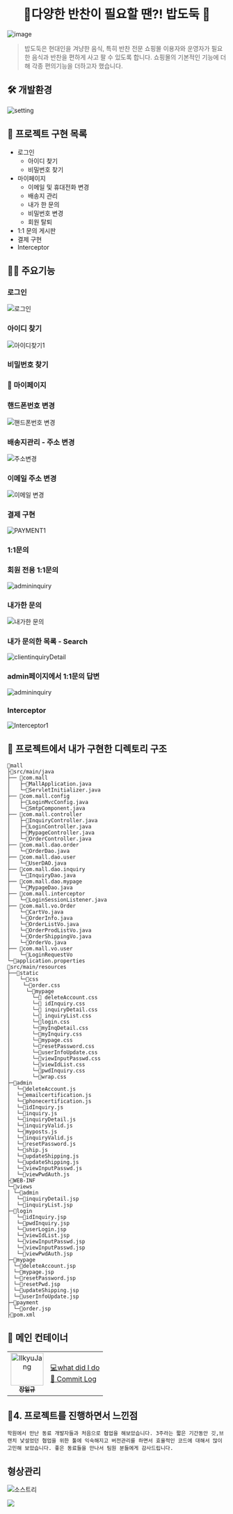 <h1 align="center">🥗다양한 반찬이 필요할 땐?! 밥도둑 🥙</h1>

![image](https://user-images.githubusercontent.com/69107255/113665638-c664b580-96e8-11eb-93a2-a49fd3d65c23.png)

> 밥도둑은 현대인을 겨냥한 음식, 특히 반찬 전문 쇼핑몰 이용자와 운영자가 필요한 음식과 반찬을 
편하게 사고 팔 수 있도록 합니다.
> 쇼핑몰의 기본적인 기능에 더해 각종 편의기능을 더하고자 했습니다.

## 🛠️ 개발환경

![setting](https://user-images.githubusercontent.com/69107255/114660025-92fcd900-9d2f-11eb-9031-1c26d7cd3917.png)

## **🌭 프로젝트 구현 목록**
- 로그인
    - 아이디 찾기
    - 비밀번호 찾기
- 마이페이지
    - 이메일 및 휴대전화 변경
    - 배송지 관리
    - 내가 한 문의
    - 비밀번호 변경
    - 회원 탈퇴
- 1:1 문의 게시판
- 결제 구현 
- Interceptor

## 👨‍💻 주요기능

### **로그인**

![로그인](https://user-images.githubusercontent.com/69107255/114723700-d24e1880-9d75-11eb-84e7-7d66fdad674f.gif)

### 아이디 찾기
![아이디찾기1](https://user-images.githubusercontent.com/69107255/114677976-c5b1cc00-9d45-11eb-82e6-1f7d735da8ba.gif)

### 비밀번호 찾기

### 🍟 **마이페이지**

### 핸드폰번호 변경

![핸드폰번호 변경](https://user-images.githubusercontent.com/69107255/114670417-ec6c0480-9d3d-11eb-8ac6-fa89b7341f83.gif)

### 배송지관리 - 주소 변경

![주소변경](https://user-images.githubusercontent.com/69107255/114678140-f1cd4d00-9d45-11eb-9545-d3fe4fc0c25b.gif)


### 이메일 주소 변경

![이메일 변경](https://user-images.githubusercontent.com/69107255/114673236-ef1c2900-9d40-11eb-933b-44269ecb4da4.gif)

### 결제 구현

![PAYMENT1](https://user-images.githubusercontent.com/69107255/114698188-c0f71300-9d59-11eb-9a2e-cb271f055f17.gif)

### 1:1문의

### 회원 전용 1:1문의

![admininquiry](https://user-images.githubusercontent.com/69107255/114721385-d6793680-9d73-11eb-88bc-312618e8c713.gif)

### 내가한 문의

![내가한 문의](https://user-images.githubusercontent.com/69107255/114698800-76c26180-9d5a-11eb-801e-cd02014e64e8.gif)

### 내가 문의한 목록 - Search

![clientinquiryDetail](https://user-images.githubusercontent.com/69107255/114682063-b59beb80-9d49-11eb-844a-674f222bd56b.gif)

### admin페이지에서 1:1문의 답변 

![admininquiry](https://user-images.githubusercontent.com/69107255/114721385-d6793680-9d73-11eb-88bc-312618e8c713.gif)

### Interceptor

![Interceptor1](https://user-images.githubusercontent.com/69107255/114666483-4918f080-9d39-11eb-9a71-7200d4cb4a12.gif)

## **🍕 프로젝트에서 내가 구현한 디렉토리 구조**
```
📁mall
├📁src/main/java
├── 📁com.mall
│   ├─📄MallApplication.java
│   └─📄ServletInitializer.java
├── 📁com.mall.config
│   ├─📄LoginMvcConfig.java
│   └─📄SmtpComponent.java
├── 📁com.mall.controller
│   ├─📄InquiryController.java
│   ├─📄LoginController.java
│   ├─📄MypageController.java
│   └─📄OrderController.java
├── 📁com.mall.dao.order
│   └─📄OrderDao.java
├── 📁com.mall.dao.user
│   └─📄UserDAO.java
├── 📁com.mall.dao.inquiry
│   └─📄InquiryDao.java
├── 📁com.mall.dao.mypage
│   └─📄MypageDao.java
├── 📁com.mall.interceptor
│   └─📄LoginSessionListener.java
├── 📁com.mall.vo.Order
│   └─📄CartVo.java
│   └─📄OrderInfo.java
│   └─📄OrderListVo.java
│   └─📄OrderProdListVo.java
│   └─📄OrderShippingVo.java
│   └─📄OrderVo.java
├── 📁com.mall.vo.user
│   └─📄LoginRequestVo
└─🥬application.properties
📁src/main/resources
├──📁static
│   └─📁css
│    └─📄order.css
│     └─📁mypage
│       └─📄 deleteAccount.css
│       └─📄 idInquiry.css
│       └─📄 inquiryDetail.css
│       └─📄 inquiryList.css
│       └─📄login.css
│       └─📄myInqDetail.css
│       └─📄myInquiry.css
│       └─📄mypage.css
│       └─📄resetPassword.css
│       └─📄userInfoUpdate.css
│       └─📄viewInputPasswd.css
│       └─📄viewIdList.css
│       └─📄pwdInquiry.css
│       └─📄wrap.css
├─📁admin
│  └─📄deleteAccount.js
│  └─📄emailcertification.js
│  └─📄phonecertification.js
│  └─📄idInquiry.js
│  └─📄inquiry.js
│  └─📄inquiryDetail.js
│  └─📄inquiryValid.js
│  └─📄myposts.js
│  └─📄inquiryValid.js
│  └─📄resetPassword.js
│  └─📄ship.js
│  └─📄updateShipping.js
│  └─📄updateShipping.js
│  └─📄viewInputPasswd.js
│  └─📄viewPwdAuth.js
├📁WEB-INF
└─📁views
│ └─📁admin
│  └─📄inquiryDetail.jsp
│  └─📄inquiryList.jsp
├─📁login
│  └─📄idInquiry.jsp
│  └─📄pwdInquiry.jsp
│  └─📄userLogin.jsp
│  └─📄viewIdList.jsp
│  └─📄viewInputPasswd.jsp
│  └─📄viewInputPasswd.jsp
│  └─📄viewPwdAuth.jsp
├─📁mypage
│ └─📄deleteAccount.jsp
│ └─📄mypage.jsp
│ └─📄resetPassword.jsp
│ └─📄resetPwd.jsp
│ └─📄updateShipping.jsp
│ └─📄userInfoUpdate.jsp
├─📁payment
│ └─📄order.jsp
├📄pom.xml
```

## 🧀 메인 컨테이너

<table>
<tr>
    <td align="center">
    <a href="https://github.com/Jangilkyu"><img src="https://user-images.githubusercontent.com/69107255/114660602-904eb380-9d30-11eb-9b24-28f58d531a81.jpg" width="75px;" alt="IlkyuJang"/><br /><sub><b>장일규</b></sub></a><br />
    </td>
    <td>
    <a href="" title="what did I do">💻what did I do</a>
    <br/>
        <a href="https://github.com/noweyhc/foodmall_prj/commits?author=Jangilkyu" title="Code">📜 Commit Log</a>
        <br/>
    </td>
</tr>
</table>


## **🍗4. 프로젝트를 진행하면서 느낀점**

```
학원에서 만난 동료 개발자들과 처음으로 협업을 해보았습니다. 3주라는 짧은 기간동안 깃,브랜치 낯설었던 협업을 위한 툴에 익숙해지고 버전관리를 하면서 효율적인 코드에 대해서 많이 고민해 보았습니다. 좋은 동료들을 만나서 팀원 분들에게 감사드립니다.
```
## 형상관리

![소스트리](https://user-images.githubusercontent.com/69107255/114664028-1c170e80-9d36-11eb-99e4-ad09ca2a7cfb.gif)

<img src ="https://user-images.githubusercontent.com/69107255/113604293-0774af80-9680-11eb-996e-8c825294d125.png">